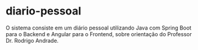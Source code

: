 # diario-pessoal
O sistema consiste em um diário pessoal utilizando Java com Spring Boot para o Backend e Angular para o Frontend, sobre orientação do Professor Dr. Rodrigo Andrade.
